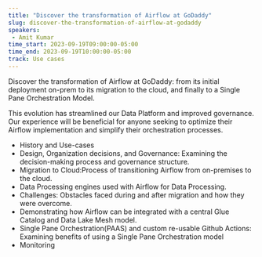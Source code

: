 ```yaml
---
title: "Discover the transformation of Airflow at GoDaddy"
slug: discover-the-transformation-of-airflow-at-godaddy
speakers:
 - Amit Kumar
time_start: 2023-09-19T09:00:00-05:00
time_end: 2023-09-19T10:00:00-05:00
track: Use cases
---
```


Discover the transformation of Airflow at GoDaddy: from its initial deployment on-prem to its migration to the cloud, and finally to a Single Pane Orchestration Model.

This evolution has streamlined our Data Platform and improved governance. Our experience will be beneficial for anyone seeking to optimize their Airflow implementation and simplify their orchestration processes.

* History and Use-cases
* Design, Organization decisions, and Governance: Examining the decision-making process and governance structure.
* Migration to Cloud:Process of transitioning Airflow from on-premises to the cloud.
* Data Processing engines used with Airflow for Data Processing.
* Challenges: Obstacles faced during and after migration and how they were overcome.
* Demonstrating how Airflow can be integrated with a central Glue Catalog and Data Lake Mesh model.
* Single Pane Orchestration(PAAS) and custom re-usable Github Actions: Examining benefits of using a Single Pane Orchestration model
* Monitoring